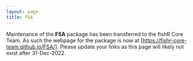 ```yaml
---
layout: page
title: FSA
---
```


Maintenance of the **FSA** package has been transferred to the fishR Core Team. As such the webpage for the package is now at [https://fishr-core-team.github.io/FSA/]. Please update your links as this page will likely not exist after 31-Dec-2022.
